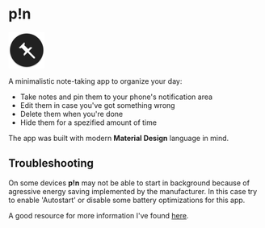 # p!n
![App Icon](app/src/main/res/mipmap-hdpi/ic_launcher.png)

A minimalistic note-taking app to organize your day:

* Take notes and pin them to your phone's notification area
* Edit them in case you've got something wrong
* Delete them when you're done
* Hide them for a spezified amount of time

The app was built with modern __Material Design__ language in mind.

## Troubleshooting

On some devices __p!n__ may not be able to start in background because of agressive energy saving implemented by the manufacturer.
In this case try to enable 'Autostart' or disable some battery optimizations for this app.

A good resource for more information I've found [here](https://dontkillmyapp.com/).

